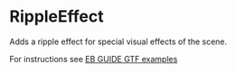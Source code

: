 ﻿# RippleEffect

Adds a ripple effect for special visual effects of the scene.

For instructions see [EB GUIDE GTF examples](../../readme.md)
